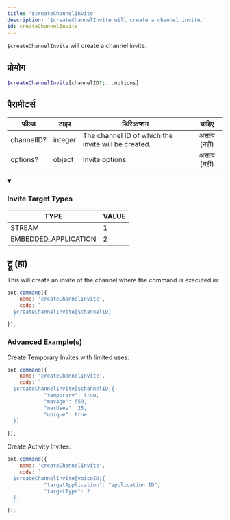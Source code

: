 ```yaml
---
title: '$createChannelInvite'
description: '$createChannelInvite will create a channel invite.'
id: createChannelInvite
---
```


`$createChannelInvite` will create a channel invite.

## प्रोयोग

```php
$createChannelInvite[channelID?;...options]
```

## पैरामीटर्स

| फील्ड      | टाइप    | डिस्क्रिप्शन                                        |    चाहिए     |
| ---------- | ------- | --------------------------------------------------- |:------------:|
| channelID? | integer | The channel ID of which the invite will be created. | असत्य (नहीं) |
| options?   | object  | Invite options.                                     | असत्य (नहीं) |

<details open>
  <summary><h3> Invite Target Types </h3></summary>

| TYPE                 | VALUE |
| -------------------- | ----- |
| STREAM               | 1     |
| EMBEDDED_APPLICATION | 2     |

</details>

## ट्रू (हा)

This will create an invite of the channel where the command is executed in:

```javascript
bot.command({
    name: 'createChannelInvite',
    code: `
  $createChannelInvite[$channelID]
  `
});
```

### Advanced Example(s)

Create Temporary Invites with limited uses:

```javascript
bot.command({
    name: 'createChannelInvite',
    code: `
  $createChannelInvite[$channelID;{
            "temporary": true,
            "maxAge": 650,
            "maxUses": 25,
            "unique": true
  }]
  `
});
```

Create Activity Invites:

```javascript
bot.command({
    name: 'createChannelInvite',
    code: `
  $createChannelInvite[voiceID;{
            "targetApplication": "application ID",
            "targetType": 2
  }]
  `
});
```
